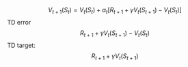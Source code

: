 
$$V_{t+1}(S_t) = V_t(S_t) + \alpha_t[R_{t+1} + \gamma V_t(S_{t+1}) - V_t(S_t)]$$
TD error
$$R_{t+1} + \gamma V_t(S_{t+1}) - V_t(S_t)$$
TD target:
$$R_{t+1} + \gamma V_t(S_{t+1})$$